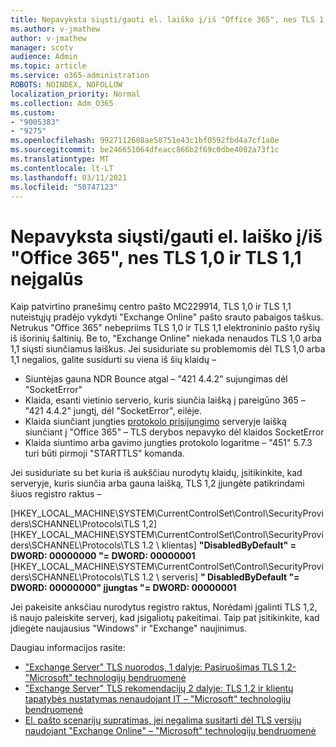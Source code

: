 ```yaml
---
title: Nepavyksta siųsti/gauti el. laiško į/iš "Office 365", nes TLS 1,0 ir TLS 1,1 neįgalūs
ms.author: v-jmathew
author: v-jmathew
manager: scotv
audience: Admin
ms.topic: article
ms.service: o365-administration
ROBOTS: NOINDEX, NOFOLLOW
localization_priority: Normal
ms.collection: Adm_O365
ms.custom:
- "9005383"
- "9275"
ms.openlocfilehash: 9927112608ae58751e43c1bf0592fbd4a7cf1a0e
ms.sourcegitcommit: be246651064dfeacc866b2f69c0dbe4002a73f1c
ms.translationtype: MT
ms.contentlocale: lt-LT
ms.lasthandoff: 03/11/2021
ms.locfileid: "50747123"
---
```

# <a name="unable-to-sendreceive-email-tofrom-office-365-because-of-the-tls-10-and-tls-11-disablement"></a>Nepavyksta siųsti/gauti el. laiško į/iš "Office 365", nes TLS 1,0 ir TLS 1,1 neįgalūs

Kaip patvirtino pranešimų centro pašto MC229914, TLS 1,0 ir TLS 1,1 nuteistųjų pradėjo vykdyti "Exchange Online" pašto srauto pabaigos taškus. Netrukus "Office 365" nebepriims TLS 1,0 ir TLS 1,1 elektroninio pašto ryšių iš išorinių šaltinių. Be to, "Exchange Online" niekada nenaudos TLS 1,0 arba 1,1 siųsti siunčiamus laiškus. Jei susiduriate su problemomis dėl TLS 1,0 arba 1,1 negalios, galite susidurti su viena iš šių klaidų –

- Siuntėjas gauna NDR Bounce atgal – "421 4.4.2" sujungimas dėl "SocketError"
- Klaida, esanti vietinio serverio, kuris siunčia laišką į pareigūno 365 – "421 4.4.2" jungtį, dėl "SocketError", eilėje.
- Klaida siunčiant jungties [protokolo prisijungimo](https://docs.microsoft.com/exchange/mail-flow/connectors/protocol-logging) serveryje laišką siunčiant į "Office 365" – TLS derybos nepavyko dėl klaidos SocketError
- Klaida siuntimo arba gavimo jungties protokolo logaritme – "451" 5.7.3 turi būti pirmoji "STARTTLS" komanda.

Jei susiduriate su bet kuria iš aukščiau nurodytų klaidų, įsitikinkite, kad serveryje, kuris siunčia arba gauna laišką, TLS 1,2 įjungėte patikrindami šiuos registro raktus –

[HKEY_LOCAL_MACHINE\SYSTEM\CurrentControlSet\Control\SecurityProviders\SCHANNEL\Protocols\TLS 1,2] [HKEY_LOCAL_MACHINE\SYSTEM\CurrentControlSet\Control\SecurityProviders\SCHANNEL\Protocols\TLS 1.2 \ klientas] **"DisabledByDefault" = DWORD: 00000000 "= DWORD: 00000001** [HKEY_LOCAL_MACHINE\SYSTEM\CurrentControlSet\Control\SecurityProviders\SCHANNEL\Protocols\TLS 1.2 \ serveris] **" DisabledByDefault "= DWORD: 00000000" įjungtas "= DWORD: 00000001**

Jei pakeisite anksčiau nurodytus registro raktus, Norėdami įgalinti TLS 1,2, iš naujo paleiskite serverį, kad įsigaliotų pakeitimai. Taip pat įsitikinkite, kad įdiegėte naujausius "Windows" ir "Exchange" naujinimus.

Daugiau informacijos rasite:

- ["Exchange Server" TLS nuorodos, 1 dalyje: Pasiruošimas TLS 1,2-"Microsoft" technologijų bendruomenė](https://techcommunity.microsoft.com/t5/exchange-team-blog/exchange-server-tls-guidance-part-1-getting-ready-for-tls-1-2/ba-p/607649)
- ["Exchange Server" TLS rekomendacijų 2 dalyje: TLS 1,2 ir klientų tapatybės nustatymas nenaudojant IT – "Microsoft" technologijų bendruomenė](https://techcommunity.microsoft.com/t5/exchange-team-blog/exchange-server-tls-guidance-part-2-enabling-tls-1-2-and/ba-p/607761)
- [El. pašto scenarijų supratimas, jei negalima susitarti dėl TLS versijų naudojant "Exchange Online" – "Microsoft" technologijų bendruomenė](https://techcommunity.microsoft.com/t5/exchange-team-blog/understanding-email-scenarios-if-tls-versions-cannot-be-agreed/ba-p/2065089)
